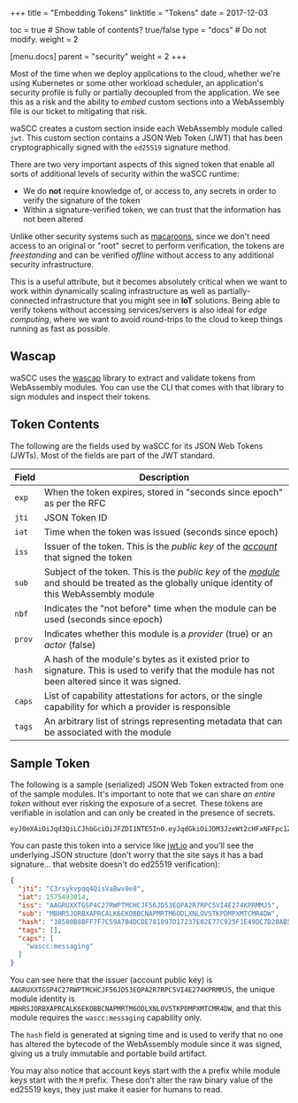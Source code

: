 +++
title = "Embedding Tokens"
linktitle = "Tokens"
date = 2017-12-03

toc = true  # Show table of contents? true/false
type = "docs"  # Do not modify.
weight = 2

[menu.docs]
  parent = "security"
  weight = 2
+++

Most of the time when we deploy applications to the cloud, whether we're using Kubernetes or some other workload scheduler, an application's security profile is fully or partially decoupled from the application. We see this as a risk and the ability to _embed_ custom sections into a WebAssembly file is our ticket to mitigating that risk.

waSCC creates a custom section inside each WebAssembly module called `jwt`. This custom section contains a JSON Web Token (JWT) that has been cryptographically signed with the `ed25519` signature method.

There are two very important aspects of this signed token that enable all sorts of additional levels of security within the waSCC runtime:

* We do **not** require knowledge of, or access to, any secrets in order to verify the signature of the token
* Within a signature-verified token, we can trust that the information has not been altered

Unlike other security systems such as [macaroons](https://research.google/pubs/pub41892/), since we don't need access to an original or "root" secret to perform verification, the tokens are _freestanding_ and can be verified _offline_ without access to any additional security infrastructure.

This is a useful attribute, but it becomes absolutely critical when we want to work within dynamically scaling infrastructure as well as partially-connected infrastructure that you might see in **IoT** solutions. Being able to verify tokens without accessing services/servers is also ideal for _edge computing_, where we want to avoid round-trips to the cloud to keep things running as fast as possible.

## Wascap

waSCC uses the [wascap](https://github.com/wascc/wascap) library to extract and validate tokens from WebAssembly modules. You can use the CLI that comes with that library to sign modules and inspect their tokens.

## Token Contents

The following are the fields used by waSCC for its JSON Web Tokens (JWTs). Most of the fields are part of the JWT standard.

| Field | Description |
|---|---|
| `exp` | When the token expires, stored in "seconds since epoch" as per the RFC |
| `jti` | JSON Token ID |
| `iat` | Time when the token was issued (seconds since epoch) |
| `iss` | Issuer of the token. This is the _public key_ of the _[account](../accounts)_ that signed the token |
| `sub` | Subject of the token. This is the _public key_ of the _[module](../modules)_ and should be treated as the globally unique identity of this WebAssembly module |
| `nbf` | Indicates the "not before" time when the module can be used (seconds since epoch) |
| `prov` | Indicates whether this module is a _provider_ (true) or an _actor_ (false) |
| `hash` | A hash of the module's bytes as it existed prior to signature. This is used to verify that the module has not been altered since it was signed. |
| `caps` | List of capability attestations for actors, or the single capability for which a provider is responsible |
| `tags` | An arbitrary list of strings representing metadata that can be associated with the module |

## Sample Token

The following is a sample (serialized) JSON Web Token extracted from one of the sample modules. It's important to note that we can share _an entire token_ without ever risking the exposure of a secret. These tokens are verifiable in isolation and can only be created in the presence of secrets.

```raw
eyJ0eXAiOiJqd3QiLCJhbGciOiJFZDI1NTE5In0.eyJqdGkiOiJDM3JzeWt2cHFxNFFpc1ZhQnd2MGU4IiwiaWF0IjoxNTc1NDkzMDE0LCJpc3MiOiJBQUdSVVhYVEdTUDRDMjdSV1BUTUNIQ0pGNTZKRDUzRVFQQTJSN1JQQzVWSTRFMjc0S1BSTU1KNSIsInN1YiI6Ik1CSFJTSk9SQlhBUFJDQUxLNkVLT0JCQ05BUE1SVE02T0RMWE5MT1Y1VEtQRE1QWE1UQ01SNERXIiwiaGFzaCI6IjM4NTgwQjhCRkY3RjdDNTlBN0I0RENERTc4MTA5N0QxNzIzN0UwMkU3N0M5MjVGMUU0OURDN0QyMEFCNThBNEEiLCJ0YWdzIjpbXSwiY2FwcyI6WyJ3YXNjYzptZXNzYWdpbmciXX0.LC_zuDTItYME0xMNU0Pa4M6Aj5y1loF3BZUbWeMgFH3f0uhV0pUN6ZSkiA4n4vyRDV0gSwARTsXfQrvmfd4fDw
```

You can paste this token into a service like [jwt.io](https://jwt.io) and you'll see the underlying JSON structure (don't worry that the site says it has a bad signature... that website doesn't do ed25519 verification):

```json
{
  "jti": "C3rsykvpqq4QisVaBwv0e8",
  "iat": 1575493014,
  "iss": "AAGRUXXTGSP4C27RWPTMCHCJF56JD53EQPA2R7RPC5VI4E274KPRMMJ5",
  "sub": "MBHRSJORBXAPRCALK6EKOBBCNAPMRTM6ODLXNLOV5TKPDMPXMTCMR4DW",
  "hash": "38580B8BFF7F7C59A7B4DCDE781097D17237E02E77C925F1E49DC7D20AB58A4A",
  "tags": [],
  "caps": [
    "wascc:messaging"
  ]
}
```

You can see here that the issuer (account public key) is `AAGRUXXTGSP4C27RWPTMCHCJF56JD53EQPA2R7RPC5VI4E274KPRMMJ5`, the unique module identity is `MBHRSJORBXAPRCALK6EKOBBCNAPMRTM6ODLXNLOV5TKPDMPXMTCMR4DW`, and that this module requires the `wascc:messaging` capability only.

The `hash` field is generated at signing time and is used to verify that no one has altered the bytecode of the WebAssembly module since it was signed, giving us a truly immutable and portable build artifact.

You may also notice that account keys start with the `A` prefix while module keys start with the `M` prefix. These don't alter the raw binary value of the ed25519 keys, they just make it easier for humans to read.
